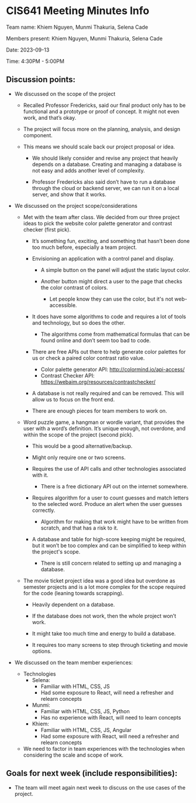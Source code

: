 # CIS641 Meeting Minutes Info

Team name: Khiem Nguyen, Munmi Thakuria, Selena Cade

Members present: Khiem Nguyen, Munmi Thakuria, Selena Cade

Date: 2023-09-13

Time: 4:30PM - 5:00PM

## Discussion points:
-   We discussed on the scope of the project
    -	Recalled Professor Fredericks, said our final product only has to be functional and a prototype or proof of concept. It might not even work, and that’s okay.

    -	The project will focus more on the planning, analysis, and design component.

    -	This means we should scale back our project proposal or idea.
        -	We should likely consider and revise any project that heavily depends on a database. Creating and managing a database is not easy and adds another level of complexity.

        -	Professor Fredericks also said don’t have to run a database through the cloud or backend server, we can run it on a local server, and show that it works.

-   We discussed on the project scope/considerations
    -	Met with the team after class. We decided from our three project ideas to pick the website color palette generator and contrast checker (first pick).

        -	It’s something fun, exciting, and something that hasn’t been done too much before, especially a team project.

        -	Envisioning an application with a control panel and display.
            -	A simple button on the panel will adjust the static layout color.

            -	Another button might direct a user to the page that checks the color contrast of colors.
                -	Let people know they can use the color, but it's not web-accessible.

        -	It does have some algorithms to code and requires a lot of tools and technology, but so does the other.
            -	The algorithms come from mathematical formulas that can be found online and don’t seem too bad to code.

        -	There are free APIs out there to help generate color palettes for us or check a paired color contrast ratio value.
            -	Color palette generator API: http://colormind.io/api-access/
            -	Contrast Checker API: https://webaim.org/resources/contrastchecker/

        -	A database is not really required and can be removed. This will allow us to focus on the front end.

        -	There are enough pieces for team members to work on.

    -	Word puzzle game, a hangman or wordle variant, that provides the user with a word’s definition. It’s unique enough, not overdone, and within the scope of the project (second pick).

        -	This would be a good alternative/backup.

        -	Might only require one or two screens.

        -	Requires the use of API calls and other technologies associated with it.
            -	There is a free dictionary API out on the internet somewhere.

        -	Requires algorithm for a user to count guesses and match letters to the selected word. Produce an alert when the user guesses correctly.
            -	Algorithm for making that work might have to be written from scratch, and that has a risk to it.

        -	A database and table for high-score keeping might be required, but it won’t be too complex and can be simplified to keep within the project's scope.

            -	There is still concern related to setting up and managing a database.

    -	The movie ticket project idea was a good idea but overdone as semester projects and is a lot more complex for the scope required for the code (leaning towards scrapping).
        -	Heavily dependent on a database.

        -	If the database does not work, then the whole project won’t work.

        -	It might take too much time and energy to build a database.

        -	It requires too many screens to step through ticketing and movie options.

-   We discussed on the team member experiences:
    -	Technologies
        -	Selena:
            -	Familiar with HTML, CSS, JS
            -	Had some exposure to React, will need a refresher and relearn concepts
        -	Munmi:
            -	Familiar with HTML, CSS, JS, Python
            -	Has no experience with React, will need to learn concepts
        -	Khiem:
            -	Familiar with HTML, CSS, JS, Angular
            -	Had some exposure with React, will need a refresher and relearn concepts
    -   We need to factor in team experiences with the technologies when considering the scale and scope of work.

## Goals for next week (include responsibilities):

-   The team will meet again next week to discuss on the use cases of the project.

